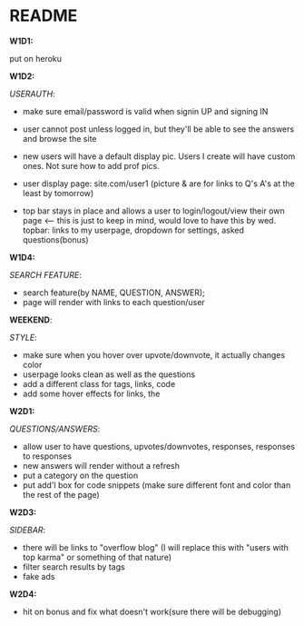 # README






























**W1D1:**

put on heroku

**W1D2:**

*USERAUTH*:
- make sure email/password is valid when signin UP and signing IN
- user cannot post unless logged in, but they'll be able to see the answers and browse the site
- new users will have a default display pic.  Users I create will have custom ones.  Not sure how to add prof pics.
- user display page: site.com/user1 (picture & are for links to Q's A's at the least by tomorrow) 

- top bar stays in place and allows a user to login/logout/view their own page <-- this is just to keep in mind,  would love to have this by wed.
topbar: links to my userpage, dropdown for settings, asked questions(bonus)

**W1D4:** 

*SEARCH FEATURE*:
- search feature(by NAME, QUESTION, ANSWER);
- page will render with links to each question/user

**WEEKEND**:

*STYLE*:
- make sure when you hover over upvote/downvote, it actually changes color
- userpage looks clean as well as the questions
- add a different class for tags, links, code 
- add some hover effects for links, the 

**W2D1:** 

*QUESTIONS/ANSWERS*:
- allow user to have questions, upvotes/downvotes, responses, responses to responses
- new answers will render without a refresh
- put a category on the question
- put add'l box for code snippets (make sure different font and color than the rest of the page)

**W2D3:** 

*SIDEBAR*:
- there will be links to "overflow blog" (I will replace this with "users with top karma" or something of that nature)
- filter search results by tags
- fake ads

**W2D4:** 
- hit on bonus and fix what doesn't work(sure there will be debugging)
